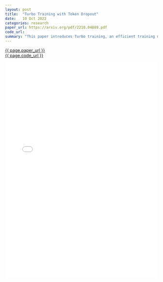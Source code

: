 ```yaml
---
layout: post
title:  "Turbo Training with Token Dropout"
date:   10 Oct 2022
categories: research
paper_url: https://arxiv.org/pdf/2210.04889.pdf
code_url: 
summary: "This paper introduces Turbo training, an efficient training method for video-related tasks using Transformers. Turbo training offers three major contributions: Firstly, it presents a simple yet versatile training paradigm applicable to multiple video tasks. Secondly, it demonstrates Turbo training's effectiveness across action classification, video-language representation learning, and long-video activity classification, achieving competitive performance with up to 4× speed-up and reduced memory usage. Thirdly, it enables long-schedule video-language training and end-to-end long-video training with limited resources, outperforming or matching previous methods that were resource-intensive."
---
```


<style>
.responsive-pdf-container {
    overflow: hidden;
    padding-top: 141.42%; /* 16:9 Aspect Ratio, adjust as needed */
    position: relative;
}

.responsive-pdf-container iframe {
    border: none;
    height: 100%;
    left: 0;
    position: absolute;
    top: 0;
    width: 100%;
}
</style>

<a href="{{ page.paper_url }}">{{ page.paper_url }}</a><br>
<a href="{{ page.code_url }}">{{ page.code_url }}</a>

<div class="responsive-pdf-container">
    <iframe src="{{ page.paper_url }}" style="border: none;"></iframe>
</div>